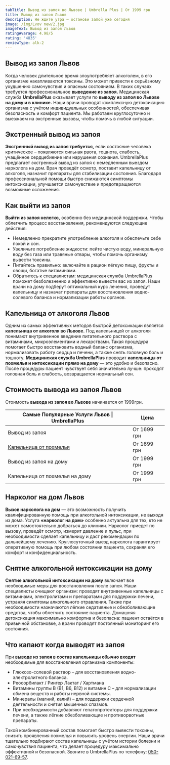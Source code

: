 ```yaml
---
tabTitle: Вывод из запоя во Львове | Umbrella Plus | От 1999 грн
title: Вывод из запоя Львов
description: Не ждите утра — останови запой уже сегодня
image: /img/Lvov new/2.jpg
imageText: Вывод из запоя Львов
ratingAvarage: 4.98/5
rating: '4835'
reviewType: alk-2
---
```


## Вывод из запоя Львов

Когда человек длительное время злоупотребляет алкоголем, в его организме накапливаются токсины. Это может привести к серьёзному ухудшению самочувствия и опасным состояниям. В таких случаях требуется профессиональное **выведение из запоя.** Медицинская служба **UmbrellaPlus** оказывает услуги по **выводу из запоя во Львове на дому и в клинике.** Наши врачи проводят комплексную детоксикацию организма с учётом индивидуальных особенностей, обеспечивая безопасность и комфорт пациента. Мы работаем круглосуточно и выезжаем на экстренные вызовы, чтобы помочь в любой ситуации.

## Экстренный вывод из запоя

**Экстренный вывод из запоя требуется,** если состояние человека критическое – появляются сильная рвота, тошнота, слабость, учащённое сердцебиение или нарушения сознания. UmbrellaPlus предлагает экстренный вывод из запоя с немедленным выездом нарколога на дом. Врач проведёт осмотр, поставит капельницу от алкоголя, назначит препараты для стабилизации состояния. Благодаря профессиональной помощи быстро снижаются симптомы интоксикации, улучшается самочувствие и предотвращаются возможные осложнения.

## Как выйти из запоя

**Выйти из запоя нелегко,** особенно без медицинской поддержки. Чтобы облегчить процесс восстановления, рекомендуются следующие действия:

* Немедленно прекратите употребление алкоголя и обеспечьте себе покой и сон.
* Увеличьте потребление жидкости: пейте чистую воду, минеральную воду без газа или травяные отвары, чтобы помочь организму вывести токсины.
* Питайтесь правильно: включайте в рацион лёгкую пищу, фрукты и овощи, богатые витаминами.
* Обратитесь к специалистам: медицинская служба UmbrellaPlus поможет безболезненно и эффективно вывести вас из запоя.
  Наши врачи на дому подберут оптимальный курс лечения, проведут капельницу и назначат препараты для восстановления водно-солевого баланса и нормализации работы органов.

## Капельница от алкоголя Львов

Одним из самых эффективных методов быстрой детоксикации является **капельница от алкоголя во Львове.** Под капельницей от алкоголя понимают внутривенное введение питательного раствора с витаминами, микроэлементами и лекарствами. Такая процедура помогает быстро восстановить водный баланс организма, нормализовать работу сердца и печени, а также снять головную боль и тошноту. **Медицинская служба UmbrellaPlus** проводит **капельницы от похмелья и интоксикации прямо на дому** — это удобно и безопасно. После процедуры пациент чувствует себя значительно лучше: проходят головная боль и слабость, возвращается нормальный сон.

## Cтоимость вывода из запоя Львов

Стоимость **вывода из запоя во Львове** начинается от 1999грн.

| Самые Популярные Услуги Львов \| UmbrellaPlus                                             | Цена        |
| ----------------------------------------------------------------------------------------- | ----------- |
| Вывод из запоя                                                                            | От 1699 грн |
| [Капельница от похмелья](https://umbrella-plus.com.ua/lviv/kapelnica_ot_alkogola_v-lvov/) | От 1699 грн |
| Вывод из запоя на дому                                                                    | От 1999 грн |
| Капельница от похмелья на дому                                                            | От 1999 грн |

## Нарколог на дом Львов

**Вызов нарколога на дом** — это возможность получить квалифицированную помощь при алкогольной интоксикации, не выходя из дома. Услуга **«нарколог на дом»** особенно актуальна для тех, кто не может самостоятельно добраться до клиники. Нарколог приедет по вызову, проведёт осмотр, измерит давление и пульс, при необходимости сделает капельницу и даст рекомендации по дальнейшему лечению. Круглосуточный выезд нарколога гарантирует оперативную помощь при любом состоянии пациента, сохраняя его комфорт и конфиденциальность.

## Снятие алкогольной интоксикации на дому

**Снятие алкогольной интоксикации на дому** включает все необходимые меры для восстановления после запоя. Наши специалисты очищают организм: проводят внутривенные капельницы с витаминами, электролитами и препаратами для поддержки печени, устраняя симптомы алкогольного отравления. Также при необходимости назначаются лёгкие седативные и обезболивающие средства, чтобы облегчить состояние пациента. Домашняя детоксикация максимально комфортна и безопасна: пациент остаётся в привычной обстановке, а врачи проводят постоянный мониторинг его состояния.

## Что капают когда выводят из запоя

При **выводе из запоя в состав капельницы обычно входят** необходимые для восстановления организма компоненты:

* Глюкозо-солевой раствор – для восстановления водно-электролитного баланса.
* Реосорбилакт / Рингер Лактат / Хартмана
* Витамины группы В (В1, В6, В12) и витамин С – для нормализации обмена веществ и работы нервной системы.
* Минералы (магний, калий) – для поддержки сердечной деятельности и снятия мышечных спазмов.
* При необходимости добавляют гепатопротекторы для поддержки печени, а также лёгкие обезболивающие и противорвотные препараты.

Такой комбинированный состав помогает быстро вывести токсины, снизить проявления похмелья и повысить уровень энергии. Наши врачи тщательно подбирают состав капельницы с учётом истории болезни и самочувствия пациента, что делает процедуру максимально эффективной и безопасной. Звоните в UmbrellaPlus по телефону: [050-021-69-57](tel:0500216957).
